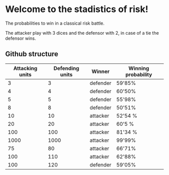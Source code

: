 # Welcome to the stadistics of risk!

The probabilities to win in a classical risk battle. 

The attacker play with 3 dices and the defensor with 2, in case of a tie the defensor wins.

## Github structure

Attacking units | Defending units | Winner | Winning probability
------------- | ------------- | ------------- | -------------
3 | 3 | defender | 59'85%
4 | 4 | defender | 60'50%
5 | 5 | defender | 55'98%
8 | 8 | defender | 50'51%
10 | 10 | attacker  | 52'54 %
20 | 20 | attacker  | 60'5 %
100 | 100 | attacker  | 81'34 %
1000 | 1000 | attacker  | 99'99%
75 | 80 | attacker  | 66'71%
100 | 110 | attacker  | 62'88%
100 | 120 | defender | 59'05%

